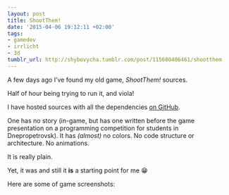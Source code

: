 ```yaml
---
layout: post
title: ShootThem!
date: '2015-04-06 19:12:11 +02:00'
tags:
- gamedev
- irrlicht
- 3d
tumblr_url: http://shybovycha.tumblr.com/post/115680406461/shootthem
---
```


A few days ago I’ve found my old game, _ShootThem!_ sources.

Half of hour being trying to run it, and viola!

I have hosted sources with all the dependencies [on GitHub](https://github.com/shybovycha/shoot-them).

One has no story (in-game, but has one written before the game presentation on a programming competition for students in Dnepropetrovsk). It has _(almost)_ no colors. No code structure or architecture. No animations. 

It is really plain.

Yet, it was and still it **is** a starting point for me 😁

Here are some of game screenshots:

<div style="display:flex; flex-direction:column; align-content:center;">
<div><LazyImg src="/images/tumblr/shootthem/tumblr_inline_nmea8sxPPW1qh5oee_640.png" data-orig-height="768" data-orig-width="1366"/></div />
<div><LazyImg src="/images/tumblr/shootthem/tumblr_inline_nmea966kmi1qh5oee_640.png" data-orig-height="768" data-orig-width="1366"/></div />
<div><LazyImg src="/images/tumblr/shootthem/tumblr_inline_nmea9pD5Nj1qh5oee_640.png" data-orig-height="768" data-orig-width="1366"/></div />
<div><LazyImg src="/images/tumblr/shootthem/tumblr_inline_nmeaa4oVAD1qh5oee_640.png" data-orig-height="768" data-orig-width="1366"/></div />
<div><LazyImg src="/images/tumblr/shootthem/tumblr_inline_nmeaaiOKq51qh5oee_640.png" data-orig-height="768" data-orig-width="1366"/></div />
</div>
